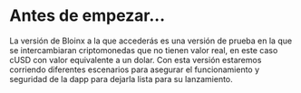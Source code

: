 # Antes de empezar...

La versión de Bloinx a la que accederás es una versión de prueba en la que se intercambiaran criptomonedas que no tienen valor real, en este caso cUSD con valor equivalente a un dolar. Con esta versión estaremos corriendo diferentes escenarios para asegurar el funcionamiento y seguridad de la dapp para dejarla lista para su lanzamiento.

